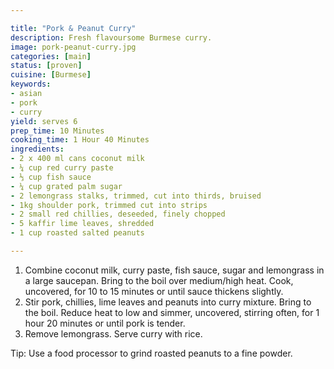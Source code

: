 ```yaml
---

title: "Pork & Peanut Curry"
description: Fresh flavoursome Burmese curry.
image: pork-peanut-curry.jpg
categories: [main]
status: [proven]
cuisine: [Burmese]
keywords:
- asian
- pork
- curry
yield: serves 6
prep_time: 10 Minutes
cooking_time: 1 Hour 40 Minutes
ingredients:
- 2 x 400 ml cans coconut milk
- ¼ cup red curry paste
- ⅓ cup fish sauce
- ¼ cup grated palm sugar
- 2 lemongrass stalks, trimmed, cut into thirds, bruised
- 1kg shoulder pork, trimmed cut into strips
- 2 small red chillies, deseeded, finely chopped
- 5 kaffir lime leaves, shredded
- 1 cup roasted salted peanuts

---
```




1. Combine coconut milk, curry paste, fish sauce, sugar and lemongrass in a large saucepan. Bring to the boil over medium/high heat. Cook, uncovered, for 10 to 15 minutes or until sauce thickens slightly.
2. Stir pork, chillies, lime leaves and peanuts into curry mixture. Bring to the boil. Reduce heat to low and simmer, uncovered, stirring often, for 1 hour 20 minutes or until pork is tender.
3. Remove lemongrass. Serve curry with rice.

Tip: Use a food processor to grind roasted peanuts to a fine powder.
